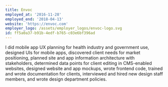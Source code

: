 ```yaml
---
title: Envoc
employed_at: '2016-11-28'
employed_end: '2018-04-13'
website: 'https://envoc.com'
employer_logo: /assets/employer_logos/envoc-logo.svg
id: ff5a0a37-b91b-4edf-b765-c03e6bf396ad
---
```

<p>I did mobile app UX planning for health industry and government use, designed UIs for mobile apps, discovered client needs for market positioning, planned site and app information architecture with stakeholders, determined data points for client editing in CMS-enabled websites, designed website and app mockups, wrote frontend code, trained and wrote documentation for clients, interviewed and hired new design staff members, and wrote design department policies.
</p>